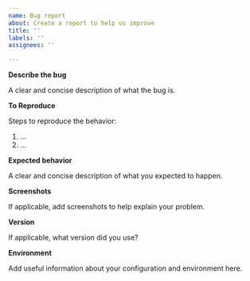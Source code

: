 ```yaml
---
name: Bug report
about: Create a report to help us improve
title: ''
labels: ''
assignees: ''

---
```


**Describe the bug**

A clear and concise description of what the bug is.

**To Reproduce**

Steps to reproduce the behavior:

1. ...
2. ...

**Expected behavior**

A clear and concise description of what you expected to happen.

**Screenshots**

If applicable, add screenshots to help explain your problem.

**Version**

If applicable, what version did you use?

**Environment**

Add useful information about your configuration and environment here.
